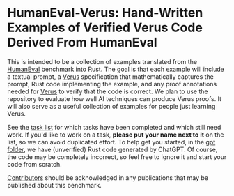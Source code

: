 # HumanEval-Verus: Hand-Written Examples of Verified Verus Code Derived From HumanEval

This is intended to be a collection of examples translated from the [HumanEval]
benchmark into Rust.  The goal is that each example will include a textual
prompt, a [Verus] specification that mathematically captures the prompt, Rust
code implementing the example, and any proof annotations needed for [Verus] to
verify that the code is correct.  We plan to use the repository to evaluate
how well AI techniques can produce Verus proofs.  It will also serve as a useful
collection of examples for people just learning Verus.

See the [task list](https://github.com/secure-foundations/human-eval-verus/wiki/Task-List)
for which tasks have been completed and which still need work.  If you'd like
to work on a task, **please put your name next to it** on the list, so we can
avoid duplicated effort.  To help get you started, in the [gpt
folder](./tasks/gpt), we have (unverified) Rust code generated by ChatGPT.  Of
course, the code may be completely incorrect, so feel free to ignore it and
start your code from scratch.

[Contributors](./CONTRIBUTORS.md) should be acknowledged in any publications
that may be published about this benchmark.

[HumanEval]: https://github.com/openai/human-eval
[Verus]: https://github.com/verus-lang/verus
